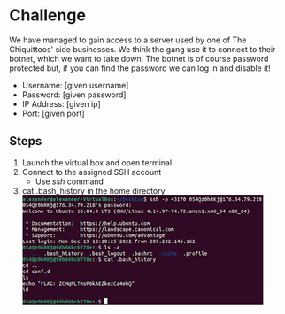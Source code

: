 # Challenge
We have managed to gain access to a server used by one of The Chiquittoos' side businesses. We think the gang use it to connect to their botnet, which we want to take down. The botnet is of course password protected but, if you can find the password we can log in and disable it!

- Username: [given username] 
- Password: [given password] 
- IP Address: [given ip] 
- Port: [given port]

## Steps
1. Launch the virtual box and open terminal
1. Connect to the assigned SSH account
    - Use *ssh* command
1. cat .bash_history in the home directory
![step-by-step commands](/assets/screenshots/hq-07-BashTheBotnet.png)